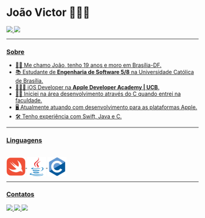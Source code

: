 # João Victor 👨🏾‍💻

<div>
  <a href="https://github.com/prazerjao">
  <img height="150em" src="https://github-readme-stats.vercel.app/api?username=prazerjao&show_icons=true&theme=gotham&include_all_commits=true&count_private=true&hide=stars,issues,prs"/>
  <img height="150em" src="https://github-readme-stats.vercel.app/api/top-langs/?username=prazerjao&langs_count=7&theme=gotham"/>
</div>
  
---
  
### Sobre

- 👋🏽 Me chamo João, tenho 19 anos e moro em Brasília-DF.
- 📚 Estudante de **Engenharia de Software 5/8** na Universidade Católica de Brasília.
- 👨🏽‍💻 iOS Developer na **Apple Developer Academy | UCB**.
- 👦🏽 Iniciei na área desenvolvimento através do C quando entrei na faculdade.
- 🖥 Atualmente atuando com desenvolvimento para as plataformas Apple.
- 🛠 Tenho experiência com Swift, Java e C.

---

### Linguagens
  
<div style="display: inline_block"><br>
  <img align="center" height="50" width="50" src="https://github.com/devicons/devicon/blob/master/icons/swift/swift-original.svg">
  <img align="center" height="50" width="50" src="https://github.com/devicons/devicon/blob/master/icons/java/java-original.svg">
  <img align="center" height="50" width="50" src="https://github.com/devicons/devicon/blob/master/icons/c/c-original.svg">
</div>

---
  
### Contatos

<a href="https://www.linkedin.com/in/joaoalvesdev/">
  <img src="https://img.shields.io/badge/-LinkedIn-%230077B5?style=for-the-badge&logo=linkedin&logoColor=white" target="_blank">
</a>
<a href = "mailto:joaoalves@gmail.com">
  <img src="https://img.shields.io/badge/-Gmail-%23333?style=for-the-badge&logo=gmail&logoColor=red" target="_blank">
</a>
  <a href = "https://www.instagram.com/jaothedev/">
  <img src="https://img.shields.io/badge/-Instagram-%23333?style=for-the-badge&logo=instagram&logoColor=pink" target="_blank">
</a>
  
</div>

